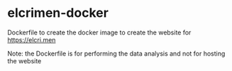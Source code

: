 # elcrimen-docker

Dockerfile to create the docker image to create the website for https://elcri.men

Note: the Dockerfile is for performing the data analysis and not for hosting the website